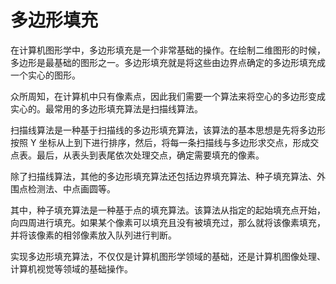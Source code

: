 # 多边形填充
在计算机图形学中，多边形填充是一个非常基础的操作。在绘制二维图形的时候，多边形是最基础的图形之一。多边形填充就是将这些由边界点确定的多边形填充成一个实心的图形。

众所周知，在计算机中只有像素点，因此我们需要一个算法来将空心的多边形变成实心的。最常用的多边形填充算法是扫描线算法。

扫描线算法是一种基于扫描线的多边形填充算法，该算法的基本思想是先将多边形按照 Y 坐标从上到下进行排序，然后，将每一条扫描线与多边形求交点，形成交点表。最后，从表头到表尾依次处理交点，确定需要填充的像素。

除了扫描线算法，其他的多边形填充算法还包括边界填充算法、种子填充算法、外围点检测法、中点画圆等。

其中，种子填充算法是一种基于点的填充算法。该算法从指定的起始填充点开始，向四周进行填充。如果某个像素可以填充且没有被填充过，那么就将该像素填充，并将该像素的相邻像素放入队列进行判断。

实现多边形填充算法，不仅仅是计算机图形学领域的基础，还是计算机图像处理、计算机视觉等领域的基础操作。